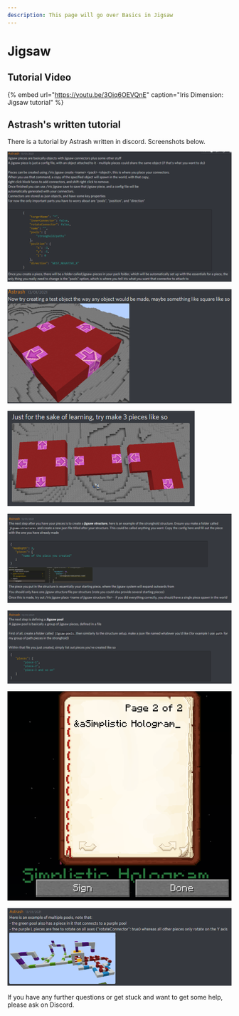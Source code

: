 ```yaml
---
description: This page will go over Basics in Jigsaw
---
```


# Jigsaw

## Tutorial Video

{% embed url="https://youtu.be/3Oiq6OEVQnE" caption="Iris Dimension: Jigsaw tutorial" %}

## Astrash's written tutorial

There is a tutorial by Astrash written in discord. Screenshots below.

![](../../.gitbook/assets/image%20%2818%29.png)

![](../../.gitbook/assets/image%20%287%29.png)

![](../../.gitbook/assets/image%20%2810%29.png)

![](../../.gitbook/assets/image%20%2816%29.png)

![](../../.gitbook/assets/image%20%2821%29.png)

![](../../.gitbook/assets/image%20%283%29.png)

![](../../.gitbook/assets/image%20%2813%29.png)

If you have any further questions or get stuck and want to get some help, please ask on Discord.


